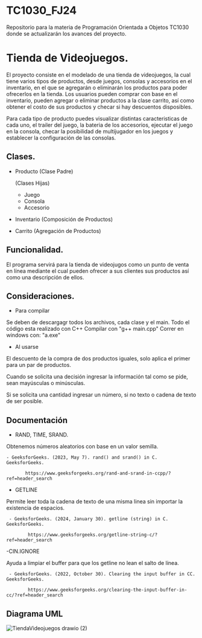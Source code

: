 # TC1030_FJ24
Repositorio para la materia de Programación Orientada a Objetos TC1030 donde se actualizarán los avances del proyecto.

# Tienda de Videojuegos.
El proyecto consiste en el modelado de una tienda de videojuegos, la cual tiene varios tipos de productos, desde juegos, consolas y accesorios en el inventario, en el que se agregarán o eliminarán los productos para poder ofrecerlos en la tienda. Los usuarios pueden comprar con base en el inventario, pueden agregar o eliminar productos a la clase carrito, así como obtener el costo de sus productos y checar si hay descuentos disposibles.

Para cada tipo de producto puedes visualizar distintas caracteristicas de cada uno, el trailer del juego, la bateria de los accesorios, ejecutar el juego en la consola, checar la posibilidad de multijugador en los juegos y establecer la configuración de las consolas.

## Clases.
- Producto (Clase Padre)

  (Clases Hijas)
  - Juego
  - Consola
  - Accesorio
- Inventario (Composición de Productos)
- Carrito (Agregación de Productos)

## Funcionalidad.
El programa servirá para la tienda de videojugos como un punto de venta en línea mediante el cual pueden ofrecer a sus clientes sus productos así como una descripción de ellos.

## Consideraciones.

- Para compilar

Se deben de descargagr todos los archivos, cada clase y el main. 
Todo el código esta realizado con C++
Compilar con "g++ main.cpp"
Correr en windows con: "a.exe"

- Al usarse
  
El descuento de la compra de dos productos iguales, solo aplica el primer para un par de productos.

Cuando se solicita una decisión ingresar la información tal como se pide, sean mayúsculas o minúsculas.

Si se solicita una cantidad ingresar un número, si no texto o cadena de texto de ser posible.

## Documentación

- RAND, TIME, SRAND.

Obtenemos números aleatorios con base en un valor semilla.

    - GeeksforGeeks. (2023, May 7). rand() and srand() in C. GeeksforGeeks. 
  
           https://www.geeksforgeeks.org/rand-and-srand-in-ccpp/?ref=header_search
    

- GETLINE
  
Permite leer toda la cadena de texto de una misma linea sin importar la existencia de espacios.

     - GeeksforGeeks. (2024, January 30). getline (string) in C. GeeksforGeeks. 
    
            https://www.geeksforgeeks.org/getline-string-c/?ref=header_search

-CIN.IGNORE

Ayuda a limpiar el buffer para que los getline no lean el salto de línea.

     - GeeksforGeeks. (2022, October 30). Clearing the input buffer in CC. GeeksforGeeks. 
     
            https://www.geeksforgeeks.org/clearing-the-input-buffer-in-cc/?ref=header_search
            
## Diagrama UML
![TiendaVideojuegos drawio (2)](https://github.com/nicoleum17/TC1030_FJ24/assets/142357118/a8d3ed39-f8f0-406c-a901-461385a836aa)




